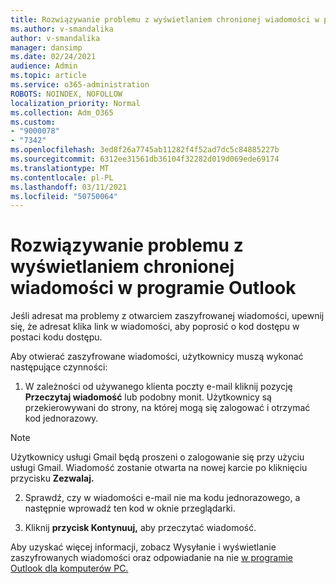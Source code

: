 ```yaml
---
title: Rozwiązywanie problemu z wyświetlaniem chronionej wiadomości w programie Outlook
ms.author: v-smandalika
author: v-smandalika
manager: dansimp
ms.date: 02/24/2021
audience: Admin
ms.topic: article
ms.service: o365-administration
ROBOTS: NOINDEX, NOFOLLOW
localization_priority: Normal
ms.collection: Adm_O365
ms.custom:
- "9000078"
- "7342"
ms.openlocfilehash: 3ed8f26a7745ab11282f4f52ad7dc5c84885227b
ms.sourcegitcommit: 6312ee31561db36104f32282d019d069ede69174
ms.translationtype: MT
ms.contentlocale: pl-PL
ms.lasthandoff: 03/11/2021
ms.locfileid: "50750064"
---
```

# <a name="fix-problem-of-viewing-protected-message-in-outlook"></a>Rozwiązywanie problemu z wyświetlaniem chronionej wiadomości w programie Outlook

Jeśli adresat ma problemy z otwarciem zaszyfrowanej wiadomości, upewnij się, że adresat klika link w wiadomości, aby poprosić o kod dostępu w postaci kodu dostępu.

Aby otwierać zaszyfrowane wiadomości, użytkownicy muszą wykonać następujące czynności:

1. W zależności od używanego klienta poczty e-mail kliknij pozycję **Przeczytaj wiadomość** lub podobny monit. Użytkownicy są przekierowywani do strony, na której mogą się zalogować i otrzymać kod jednorazowy.

> [!NOTE]
> Użytkownicy usługi Gmail będą proszeni o zalogowanie się przy użyciu usługi Gmail. Wiadomość zostanie otwarta na nowej karcie po kliknięciu przycisku **Zezwalaj.**

2. Sprawdź, czy w wiadomości e-mail nie ma kodu jednorazowego, a następnie wprowadź ten kod w oknie przeglądarki.

3. Kliknij **przycisk Kontynuuj,** aby przeczytać wiadomość.

Aby uzyskać więcej informacji, zobacz Wysyłanie i wyświetlanie zaszyfrowanych wiadomości oraz odpowiadanie na nie [w programie Outlook dla komputerów PC.](https://support.microsoft.com/topic/send-view-and-reply-to-encrypted-messages-in-outlook-for-pc-eaa43495-9bbb-4fca-922a-df90dee51980)


